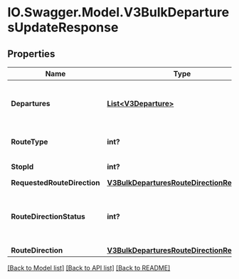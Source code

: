 # IO.Swagger.Model.V3BulkDeparturesUpdateResponse
## Properties

Name | Type | Description | Notes
------------ | ------------- | ------------- | -------------
**Departures** | [**List&lt;V3Departure&gt;**](V3Departure.md) | Timetabled and real-time service departures | [optional] 
**RouteType** | **int?** | Transport mode identifier | [optional] 
**StopId** | **int?** | Stop identifier | [optional] 
**RequestedRouteDirection** | [**V3BulkDeparturesRouteDirectionResponse**](V3BulkDeparturesRouteDirectionResponse.md) |  | [optional] 
**RouteDirectionStatus** | **int?** | The status of the route direction (changed | unchanged).  If changed, requests should change the requested_route_direction for the route_direction supplied. | [optional] 
**RouteDirection** | [**V3BulkDeparturesRouteDirectionResponse**](V3BulkDeparturesRouteDirectionResponse.md) |  | [optional] 

[[Back to Model list]](../README.md#documentation-for-models) [[Back to API list]](../README.md#documentation-for-api-endpoints) [[Back to README]](../README.md)

